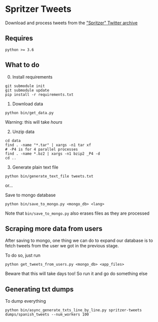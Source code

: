 # Spritzer Tweets

Download and process tweets from the ["Spritzer" Twitter archive](https://archive.org/details/archiveteam-twitter-stream-2019-05)

## Requires

`python >= 3.6`

## What to do

0. Install requirements

```
git submodule init
git submodule update
pip install -r requirements.txt
```

1. Download data

```
python bin/get_data.py
```

Warning: this will take *hours*


2. Unzip data

```
cd data
find . -name "*.tar" | xargs -n1 tar xf
# -P4 is for 4 parallel processes
find . -name *.bz2 | xargs -n1 bzip2 _P4 -d
cd ..
```

3. Generate plain text file

```
python bin/generate_text_file tweets.txt
```

or...

Save to mongo database

```
python bin/save_to_mongo.py <mongo_db> <lang>
```

Note that `bin/save_to_mongo.py` also erases files as they are processed


## Scraping more data from users

After saving to mongo, one thing we can do to expand our database is to fetch tweets from the user we got in the previous stage.

To do so, just run

```
python get_tweets_from_users.py <mongo_db> <app_files>
```

Beware that this will take days too! So run it and go do something else

## Generating txt dumps

To dump everything

```
python bin/async_generate_txts_line_by_line.py spritzer-tweets dumps/spanish_tweets --num_workers 100
```